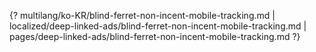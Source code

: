 {? multilang/ko-KR/blind-ferret-non-incent-mobile-tracking.md | localized/deep-linked-ads/blind-ferret-non-incent-mobile-tracking.md | pages/deep-linked-ads/blind-ferret-non-incent-mobile-tracking.md ?}
